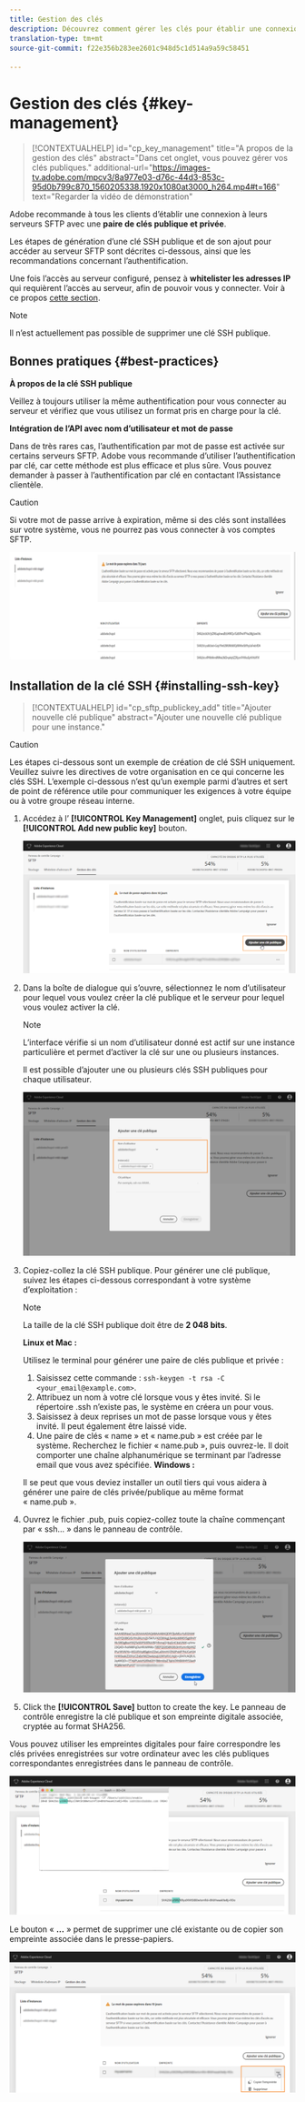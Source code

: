```yaml
---
title: Gestion des clés
description: Découvrez comment gérer les clés pour établir une connexion aux serveurs SFTP
translation-type: tm+mt
source-git-commit: f22e356b283ee2601c948d5c1d514a9a59c58451

---
```



# Gestion des clés {#key-management}

>[!CONTEXTUALHELP]
>id=&quot;cp_key_management&quot;
>title=&quot;A propos de la gestion des clés&quot;
>abstract=&quot;Dans cet onglet, vous pouvez gérer vos clés publiques.&quot;
>additional-url=&quot;https://images-tv.adobe.com/mpcv3/8a977e03-d76c-44d3-853c-95d0b799c870_1560205338.1920x1080at3000_h264.mp4#t=166&quot; text=&quot;Regarder la vidéo de démonstration&quot;

Adobe recommande à tous les clients d’établir une connexion à leurs serveurs SFTP avec une **paire de clés publique et privée**.

Les étapes de génération d’une clé SSH publique et de son ajout pour accéder au serveur SFTP sont décrites ci-dessous, ainsi que les recommandations concernant l’authentification.

Une fois l’accès au serveur configuré, pensez à **whitelister les adresses IP** qui requièrent l’accès au serveur, afin de pouvoir vous y connecter. Voir à ce propos [cette section](../../instances-settings/using/ip-whitelisting-instance-access.md).

>[!NOTE]
>
>Il n’est actuellement pas possible de supprimer une clé SSH publique.

## Bonnes pratiques {#best-practices}

**À propos de la clé SSH publique**

Veillez à toujours utiliser la même authentification pour vous connecter au serveur et vérifiez que vous utilisez un format pris en charge pour la clé.

**Intégration de l’API avec nom d’utilisateur et mot de passe**

Dans de très rares cas, l’authentification par mot de passe est activée sur certains serveurs SFTP. Adobe vous recommande d’utiliser l’authentification par clé, car cette méthode est plus efficace et plus sûre. Vous pouvez demander à passer à l’authentification par clé en contactant l’Assistance clientèle.

>[!CAUTION]
>
>Si votre mot de passe arrive à expiration, même si des clés sont installées sur votre système, vous ne pourrez pas vous connecter à vos comptes SFTP.

![](assets/control_panel_passwordexpires.png)

## Installation de la clé SSH {#installing-ssh-key}

>[!CONTEXTUALHELP]
>id=&quot;cp_sftp_publickey_add&quot;
>title=&quot;Ajouter nouvelle clé publique&quot;
>abstract=&quot;Ajouter une nouvelle clé publique pour une instance.&quot;

>[!CAUTION]
>
>Les étapes ci-dessous sont un exemple de création de clé SSH uniquement. Veuillez suivre les directives de votre organisation en ce qui concerne les clés SSH. L’exemple ci-dessous n’est qu’un exemple parmi d’autres et sert de point de référence utile pour communiquer les exigences à votre équipe ou à votre groupe réseau interne.

1. Accédez à l’ **[!UICONTROL Key Management]** onglet, puis cliquez sur le **[!UICONTROL Add new public key]** bouton.

   ![](assets/key0.png)

1. Dans la boîte de dialogue qui s’ouvre, sélectionnez le nom d’utilisateur pour lequel vous voulez créer la clé publique et le serveur pour lequel vous voulez activer la clé.

   >[!NOTE]
   >
   >L’interface vérifie si un nom d’utilisateur donné est actif sur une instance particulière et permet d’activer la clé sur une ou plusieurs instances.
   >
   >Il est possible d’ajouter une ou plusieurs clés SSH publiques pour chaque utilisateur.

   ![](assets/key1.png)

1. Copiez-collez la clé SSH publique. Pour générer une clé publique, suivez les étapes ci-dessous correspondant à votre système d’exploitation :

   >[!NOTE]
   >
   >La taille de la clé SSH publique doit être de **2 048 bits**.

   **Linux et Mac :**

   Utilisez le terminal pour générer une paire de clés publique et privée :
   1. Saisissez cette commande : `ssh-keygen -t rsa -C <your_email@example.com>`.
   1. Attribuez un nom à votre clé lorsque vous y êtes invité. Si le répertoire .ssh n’existe pas, le système en créera un pour vous.
   1. Saisissez à deux reprises un mot de passe lorsque vous y êtes invité. Il peut également être laissé vide.
   1. Une paire de clés « name » et « name.pub » est créée par le système. Recherchez le fichier « name.pub », puis ouvrez-le. Il doit comporter une chaîne alphanumérique se terminant par l’adresse email que vous avez spécifiée.
   **Windows :**

   Il se peut que vous deviez installer un outil tiers qui vous aidera à générer une paire de clés privée/publique au même format « name.pub ».

1. Ouvrez le fichier .pub, puis copiez-collez toute la chaîne commençant par « ssh... » dans le panneau de contrôle.

   ![](assets/publickey.png)

1. Click the **[!UICONTROL Save]** button to create the key. Le panneau de contrôle enregistre la clé publique et son empreinte digitale associée, cryptée au format SHA256.

Vous pouvez utiliser les empreintes digitales pour faire correspondre les clés privées enregistrées sur votre ordinateur avec les clés publiques correspondantes enregistrées dans le panneau de contrôle.

![](assets/fingerprint_compare.png)

Le bouton « **...** » permet de supprimer une clé existante ou de copier son empreinte associée dans le presse-papiers.

![](assets/key_options.png)

